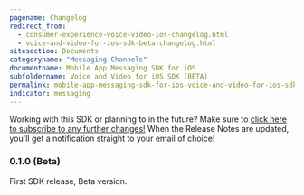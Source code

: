 ```yaml
---
pagename: Changelog
redirect_from:
  - consumer-experience-voice-video-ios-changelog.html
  - voice-and-video-for-ios-sdk-beta-changelog.html
sitesection: Documents
categoryname: "Messaging Channels"
documentname: Mobile App Messaging SDK for iOS
subfoldername: Voice and Video for iOS SDK (BETA)
permalink: mobile-app-messaging-sdk-for-ios-voice-and-video-for-ios-sdk-beta-changelog.html
indicator: messaging
---
```

<div class="subscribe">Working with this SDK or planning to in the future? Make sure to <a href="https://visualping.io/?url=developers.liveperson.com/consumer-experience-voice-video-ios-changelog.html&mode=web&css=post-content" target="_blank">click here to subscribe to any further changes!</a> When the Release Notes are updated, you'll get a notification straight to your email of choice!</div>


### 0.1.0 (Beta)
First SDK release, Beta version.
